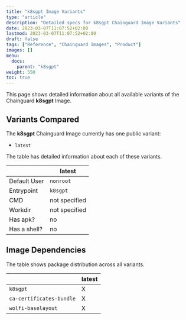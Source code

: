 ```yaml
---
title: "k8sgpt Image Variants"
type: "article"
description: "Detailed specs for k8sgpt Chainguard Image Variants"
date: 2023-03-07T11:07:52+02:00
lastmod: 2023-03-07T11:07:52+02:00
draft: false
tags: ["Reference", "Chainguard Images", "Product"]
images: []
menu:
  docs:
    parent: "k8sgpt"
weight: 550
toc: true
---
```


This page shows detailed information about all available variants of the Chainguard **k8sgpt** Image.

## Variants Compared
The **k8sgpt** Chainguard Image currently has one public variant: 

- `latest`

The table has detailed information about each of these variants.

|              | latest        |
|--------------|---------------|
| Default User | `nonroot`     |
| Entrypoint   | `k8sgpt`      |
| CMD          | not specified |
| Workdir      | not specified |
| Has apk?     | no            |
| Has a shell? | no            |

## Image Dependencies
The table shows package distribution across all variants.

|                          | latest |
|--------------------------|--------|
| `k8sgpt`                 | X      |
| `ca-certificates-bundle` | X      |
| `wolfi-baselayout`       | X      |

